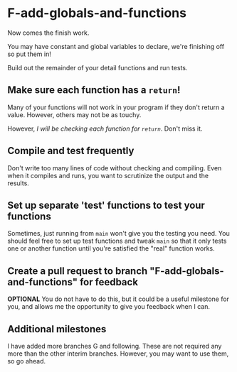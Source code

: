# F-add-globals-and-functions

Now comes the finish work.

You may have constant and global variables to declare, we're finishing off so put them in!

Build out the remainder of your detail functions and run tests.

## Make sure each function has a `return`!

Many of your functions will not work in your program if they don't return a value.  However, others may not be as touchy.

However, *I will be checking each function for `return`*.  Don't miss it.

## Compile and test frequently

Don't write too many lines of code without checking and compiling.  Even when it compiles and runs, you want to scrutinize the output and the results.

## Set up separate 'test' functions to test your functions

Sometimes, just running from `main` won't give you the testing you need.  You should feel free to set up test functions and tweak `main` so that it only tests one or another function until you're satisfied the "real" function works.

## Create a pull request to branch "F-add-globals-and-functions" for feedback
**OPTIONAL**
You do not have to do this, but it could be a useful milestone for you, and allows me the opportunity to give you feedback when I can.

## Additional milestones

I have added more branches G and following.  These are not required any more than the other interim branches.  However, you may want to use them, so go ahead.